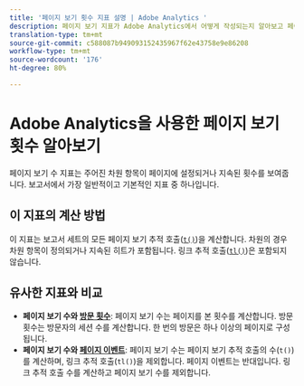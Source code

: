 ```yaml
---
title: '페이지 보기 횟수 지표 설명 | Adobe Analytics '
description: 페이지 보기 지표가 Adobe Analytics에서 어떻게 작성되는지 알아보고 페이지 보기와 방문 횟수 간의 차이에 대해 이해합니다.
translation-type: tm+mt
source-git-commit: c588087b949093152435967f62e43758e9e86208
workflow-type: tm+mt
source-wordcount: '176'
ht-degree: 80%

---
```



# Adobe Analytics을 사용한 페이지 보기 횟수 알아보기

페이지 보기 수 지표는 주어진 차원 항목이 페이지에 설정되거나 지속된 횟수를 보여줍니다. 보고서에서 가장 일반적이고 기본적인 지표 중 하나입니다.

## 이 지표의 계산 방법

이 지표는 보고서 세트의 모든 페이지 보기 추적 호출([`t()`](/help/implement/vars/functions/t-method.md))을 계산합니다. 차원의 경우 차원 항목이 정의되거나 지속된 히트가 포함됩니다. 링크 추적 호출([`tl()`](/help/implement/vars/functions/tl-method.md))은 포함되지 않습니다.

## 유사한 지표와 비교

* **페이지 보기 수와 [방문 횟수](visits.md)**: 페이지 보기 수는 페이지를 본 횟수를 계산합니다. 방문 횟수는 방문자의 세션 수를 계산합니다. 한 번의 방문은 하나 이상의 페이지로 구성됩니다.
* **페이지 보기 수와 [페이지 이벤트](page-events.md)**: 페이지 보기 수는 페이지 보기 추적 호출의 수(`t()`)를 계산하며, 링크 추적 호출(`tl()`)을 제외합니다. 페이지 이벤트는 반대입니다. 링크 추적 호출 수를 계산하고 페이지 보기 수를 제외합니다.